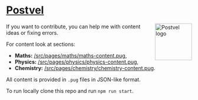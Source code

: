 # [Postvel](https://postvel.vercel.app)

<img src="https://postvel.vercel.app/logo-128.b2d63078.png" align="right" width="100px" height="100px" alt="Postvel logo">

If you want to contribute, you can help me with content ideas or fixing errors.

For content look at sections:

- **Maths:** [/src/pages/maths/maths-content.pug](https://github.com/dtroode/postvel/blob/master/src/pages/maths/maths.content.pug),
- **Physics:** [/src/pages/physics/physics-content.pug](https://github.com/dtroode/postvel/blob/master/src/pages/physics/physics.content.pug),
- **Chemistry:** [/src/pages/chemistry/chemistry-content.pug](https://github.com/dtroode/postvel/blob/master/src/pages/chemistry/chemistry.content.pug).

All content is provided in `.pug` files in JSON-like format.

To run locally clone this repo and run `npm run start`.
